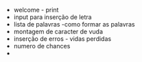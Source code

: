 - welcome - print
- input para inserção de letra
- lista de palavras -como formar as palavras
- montagem de caracter de vuda 
- inserção de erros - vidas perdidas 
- numero de chances 
- 